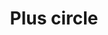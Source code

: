 ---
title: Plus circle
tags: ["plus", "circle", "add", "create", "expand", "increase", "sum"]
icon: plus-circle
svg: '<svg xmlns="http://www.w3.org/2000/svg" width="24" height="24" fill="none" viewBox="0 0 24 24" stroke-width="1.5" stroke-linecap="round" stroke-linejoin="round" stroke="currentColor"><path d="M15.5 12H12m0 0H8.5m3.5 0V8.5m0 3.5v3.5m9-3.5a9 9 0 1 1-18 0 9 9 0 0 1 18 0"/></svg>'
---